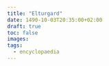 ```yaml
---
title: "Elturgard"
date: 1490-10-03T20:35:00+02:00
draft: true
toc: false
images:
tags: 
  - encyclopaedia
---
```


